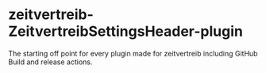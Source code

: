 # zeitvertreib-ZeitvertreibSettingsHeader-plugin
The starting off point for every plugin made for zeitvertreib including GitHub Build and release actions.
